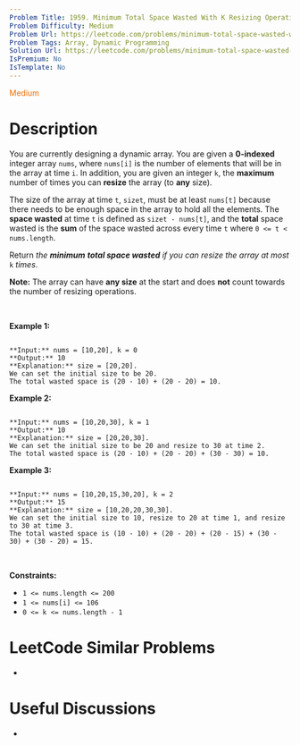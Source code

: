 ```yaml
---
Problem Title: 1959. Minimum Total Space Wasted With K Resizing Operations
Problem Difficulty: Medium
Problem Url: https://leetcode.com/problems/minimum-total-space-wasted-with-k-resizing-operations/
Problem Tags: Array, Dynamic Programming
Solution Url: https://leetcode.com/problems/minimum-total-space-wasted-with-k-resizing-operations/solution/
IsPremium: No
IsTemplate: No
---
```


<span style="color: rgb(239, 108, 0);">Medium</span>

# Description

You are currently designing a dynamic array. You are given a **0-indexed** integer array `nums`, where `nums[i]` is the number of elements that will be in the array at time `i`. In addition, you are given an integer `k`, the **maximum** number of times you can **resize** the array (to **any** size).


The size of the array at time `t`, `sizet`, must be at least `nums[t]` because there needs to be enough space in the array to hold all the elements. The **space wasted** at time `t` is defined as `sizet - nums[t]`, and the **total** space wasted is the **sum** of the space wasted across every time `t` where `0 <= t < nums.length`.


Return *the **minimum** **total space wasted** if you can resize the array at most* `k` *times*.


**Note:** The array can have **any size** at the start and does **not** count towards the number of resizing operations.


 


**Example 1:**



```

**Input:** nums = [10,20], k = 0
**Output:** 10
**Explanation:** size = [20,20].
We can set the initial size to be 20.
The total wasted space is (20 - 10) + (20 - 20) = 10.

```

**Example 2:**



```

**Input:** nums = [10,20,30], k = 1
**Output:** 10
**Explanation:** size = [20,20,30].
We can set the initial size to be 20 and resize to 30 at time 2. 
The total wasted space is (20 - 10) + (20 - 20) + (30 - 30) = 10.

```

**Example 3:**



```

**Input:** nums = [10,20,15,30,20], k = 2
**Output:** 15
**Explanation:** size = [10,20,20,30,30].
We can set the initial size to 10, resize to 20 at time 1, and resize to 30 at time 3.
The total wasted space is (10 - 10) + (20 - 20) + (20 - 15) + (30 - 30) + (30 - 20) = 15.

```

 


**Constraints:**


* `1 <= nums.length <= 200`
* `1 <= nums[i] <= 106`
* `0 <= k <= nums.length - 1`




# LeetCode Similar Problems

- []()

# Useful Discussions

- []()
